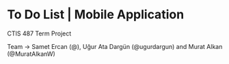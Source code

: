# To Do List | Mobile Application
CTIS 487 Term Project

Team -> Samet Ercan (@), Uğur Ata Dargün (@ugurdargun) and Murat Alkan (@MuratAlkanW)
